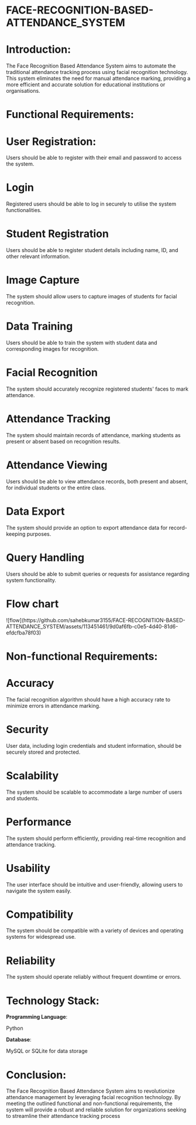 # FACE-RECOGNITION-BASED-ATTENDANCE_SYSTEM

# Introduction:
  <p> The Face Recognition Based Attendance System aims to automate the traditional
  attendance tracking process using facial recognition technology. This system
  eliminates the need for manual attendance marking, providing a more efficient and
  accurate solution for educational institutions or organisations.</p>
  
# Functional Requirements:
<h1> User Registration:</h1>
<p>Users should be able to register with their email and password to access the system.</p>
<h1>Login</h1>
<p>Registered users should be able to log in securely to utilise the system
functionalities.</p>
<h1>Student Registration</h1>
<p>Users should be able to register student details including name, ID, and other
relevant information.</p>
<h1>Image Capture</h1>
<p1>The system should allow users to capture images of students for facial recognition.</p1>
<h1>Data Training</h1>
<p>Users should be able to train the system with student data and corresponding
images for recognition.</p>
<h1>Facial Recognition</h1>
<p>The system should accurately recognize registered students' faces to mark
attendance.</p>
<h1>Attendance Tracking</h1>
<p>The system should maintain records of attendance, marking students as present or
absent based on recognition results.</p>
<h1>Attendance Viewing</h1>
<p>Users should be able to view attendance records, both present and absent, for
individual students or the entire class.</p>
<h1>Data Export</h1>
<p>The system should provide an option to export attendance data for record-keeping
purposes.</p>
<h1>Query Handling</h1>
<p>Users should be able to submit queries or requests for assistance regarding system
functionality.</p>
<h1>Flow chart</h1>
![flow](https://github.com/sahebkumar3155/FACE-RECOGNITION-BASED-ATTENDANCE_SYSTEM/assets/113451461/9d0af6fb-c0e5-4d40-81d6-efdcfba78f03)

# Non-functional Requirements:
<h1>Accuracy</h1>
<p>The facial recognition algorithm should have a high accuracy rate to minimize errors
in attendance marking.</p>
<h1>Security</h1>
<p>User data, including login credentials and student information, should be securely
stored and protected.</p>
<h1>Scalability</h1>
<p>The system should be scalable to accommodate a large number of users and
students.</p>
<h1>Performance</h1>
<p>The system should perform efficiently, providing real-time recognition and attendance
tracking.</p>
<h1>Usability</h1>
<p>The user interface should be intuitive and user-friendly, allowing users to navigate
the system easily.</p>
<h1>Compatibility</h1>
<p>The system should be compatible with a variety of devices and operating systems for
widespread use.</p>
<h1>Reliability</h1>
<p>The system should operate reliably without frequent downtime or errors.</p>

# Technology Stack:

<b>Programming Language</b>: <p>Python</p>
<b>Database</b>: <p>MySQL or SQLite for data storage</p>

# Conclusion:
<p>The Face Recognition Based Attendance System aims to revolutionize attendance
management by leveraging facial recognition technology. By meeting the outlined
functional and non-functional requirements, the system will provide a robust and
reliable solution for organizations seeking to streamline their attendance tracking
process</p>
